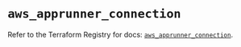# `aws_apprunner_connection`

Refer to the Terraform Registry for docs: [`aws_apprunner_connection`](https://registry.terraform.io/providers/hashicorp/aws/5.61.0/docs/resources/apprunner_connection).
